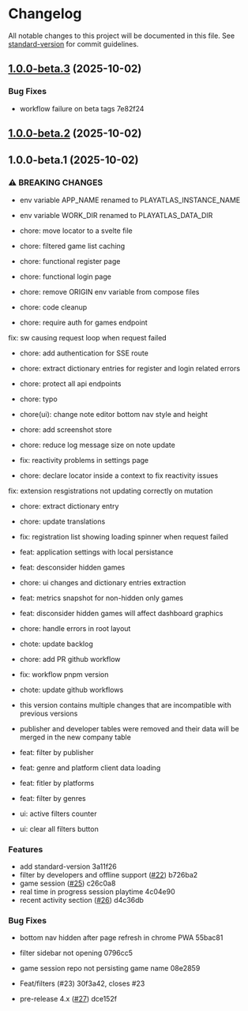 # Changelog

All notable changes to this project will be documented in this file. See [standard-version](https://github.com/conventional-changelog/standard-version) for commit guidelines.

## [1.0.0-beta.3](///compare/v1.0.0-beta.2...v1.0.0-beta.3) (2025-10-02)


### Bug Fixes

* workflow failure on beta tags 7e82f24

## [1.0.0-beta.2](///compare/v1.0.0-beta.1...v1.0.0-beta.2) (2025-10-02)

## 1.0.0-beta.1 (2025-10-02)


### ⚠ BREAKING CHANGES

* env variable APP_NAME renamed to PLAYATLAS_INSTANCE_NAME
* env variable WORK_DIR renamed to PLAYATLAS_DATA_DIR

* chore: move locator to a svelte file

* chore: filtered game list caching

* chore: functional register page

* chore: functional login page

* chore: remove ORIGIN env variable from compose files

* chore: code cleanup

* chore: require auth for games endpoint

fix: sw causing request loop when request failed

* chore: add authentication for SSE route

* chore: extract dictionary entries for register and login related errors

* chore: protect all api endpoints

* chore: typo

* chore(ui): change note editor bottom nav style and height

* chore: add screenshot store

* chore: reduce log message size on note update

* fix: reactivity problems in settings page

* chore: declare locator inside a context to fix reactivity issues

fix: extension resgistrations not updating correctly on mutation

* chore: extract dictionary entry

* chore: update translations

* fix: registration list showing loading spinner when request failed

* feat: application settings with local persistance

* feat: desconsider hidden games

* chore: ui changes and dictionary entries extraction

* feat: metrics snapshot for non-hidden only games

* feat: disconsider hidden games will affect dashboard graphics

* chore: handle errors in root layout

* chote: update backlog

* chore: add PR github workflow

* fix: workflow pnpm version

* chote: update github workflows
* this version contains multiple changes that are incompatible with previous versions
* publisher and developer tables were removed and their data will be merged in the new company table

* feat: filter by publisher

* feat: genre and platform client data loading

* feat: fitler by platforms

* feat: filter by genres

* ui: active filters counter

* ui: clear all filters button

### Features

* add standard-version 3a11f26
* filter by developers and offline support ([#22](undefined/undefined/undefined/issues/22)) b726ba2
* game session ([#25](undefined/undefined/undefined/issues/25)) c26c0a8
* real time in progress session playtime 4c04e90
* recent activity section ([#26](undefined/undefined/undefined/issues/26)) d4c36db


### Bug Fixes

* bottom nav hidden after page refresh in chrome PWA 55bac81
* filter sidebar not opening 0796cc5
* game session repo not persisting game name 08e2859


* Feat/filters (#23) 30f3a42, closes #23
* pre-release 4.x ([#27](undefined/undefined/undefined/issues/27)) dce152f
